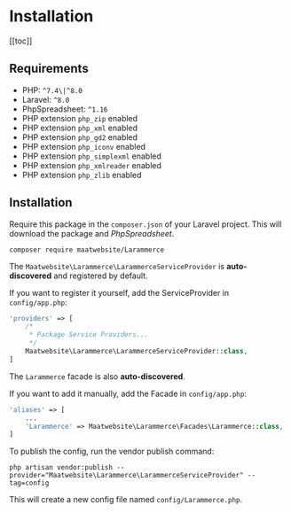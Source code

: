 # Installation

[[toc]]

## Requirements

* PHP: `^7.4\|^8.0`
* Laravel: `^8.0`
* PhpSpreadsheet: `^1.16`
* PHP extension `php_zip` enabled
* PHP extension `php_xml` enabled
* PHP extension `php_gd2` enabled
* PHP extension `php_iconv` enabled
* PHP extension `php_simplexml` enabled
* PHP extension `php_xmlreader` enabled
* PHP extension `php_zlib` enabled

## Installation

Require this package in the `composer.json` of your Laravel project. This will download the package and _PhpSpreadsheet_.

```
composer require maatwebsite/Larammerce
```

The `Maatwebsite\Larammerce\LarammerceServiceProvider` is __auto-discovered__ and registered by default.

If you want to register it yourself, add the ServiceProvider in `config/app.php`:

```php
'providers' => [
    /*
     * Package Service Providers...
     */
    Maatwebsite\Larammerce\LarammerceServiceProvider::class,
]
```

The `Larammerce` facade is also __auto-discovered__.

If you want to add it manually, add the Facade in `config/app.php`:

```php
'aliases' => [
    ...
    'Larammerce' => Maatwebsite\Larammerce\Facades\Larammerce::class,
]
```

To publish the config, run the vendor publish command:

```
php artisan vendor:publish --provider="Maatwebsite\Larammerce\LarammerceServiceProvider" --tag=config
```

This will create a new config file named `config/Larammerce.php`.
